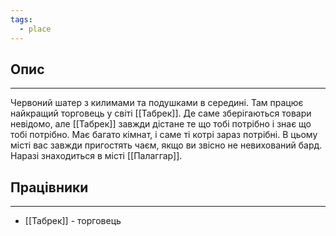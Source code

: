 ```yaml
---
tags:
  - place
---
```

## Опис
---
Червоний шатер з килимами та подушками в середині. Там працює найкращий торговець у світі [[Табрек]]. Де саме зберігаються товари невідомо, але [[Табрек]] завжди дістане те що тобі потрібно і знає що тобі потрібно. Має багато кімнат, і саме ті котрі зараз потрібні. В цьому місті вас завжди пригостять чаєм, якщо ви звісно не невихований бард. Наразі знаходиться в місті [[Палаггар]].  

## Працівники
---
- [[Табрек]] - торговець